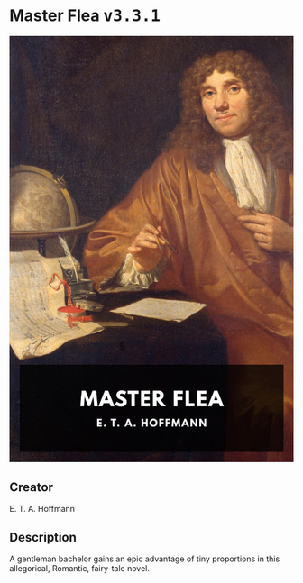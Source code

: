 
# Master Flea <kbd>v3.3.1</kbd>

<center>
  <img src="./cover-1024.jpg"/>
</center>

## Creator
E. T. A. Hoffmann

## Description
A gentleman bachelor gains an epic advantage of tiny proportions in this allegorical, Romantic, fairy-tale novel.
